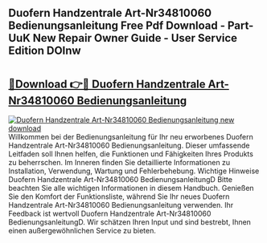 ## Duofern Handzentrale Art-Nr34810060 Bedienungsanleitung Free Pdf Download - Part-UuK New Repair Owner Guide - User Service Edition DOInw

# <h2><a href="http://df19xs6.blite.top/?on=Duofern+Handzentrale+Art-Nr34810060+Bedienungsanleitung">🔗Download 👉🔴 Duofern Handzentrale Art-Nr34810060 Bedienungsanleitung</a></h2>

[![Duofern Handzentrale Art-Nr34810060 Bedienungsanleitung new download](https://i.imgur.com/lujVjoI.png)](http://df19xs6.blite.top/?on=Duofern+Handzentrale+Art-Nr34810060+Bedienungsanleitung)
Willkommen bei der Bedienungsanleitung für Ihr neu erworbenes Duofern Handzentrale Art-Nr34810060 Bedienungsanleitung. Dieser umfassende Leitfaden soll Ihnen helfen, die Funktionen und Fähigkeiten Ihres Produkts zu beherrschen. Im Inneren finden Sie detaillierte Informationen zu Installation, Verwendung, Wartung und Fehlerbehebung. Wichtige Hinweise Duofern Handzentrale Art-Nr34810060 BedienungsanleitungD Bitte beachten Sie alle wichtigen Informationen in diesem Handbuch. Genießen Sie den Komfort der Funktionsliste, während Sie Ihr neues Duofern Handzentrale Art-Nr34810060 Bedienungsanleitung verwenden. Ihr Feedback ist wertvoll Duofern Handzentrale Art-Nr34810060 BedienungsanleitungD. Wir schätzen Ihren Input und sind bestrebt, Ihnen einen außergewöhnlichen Service zu bieten.
